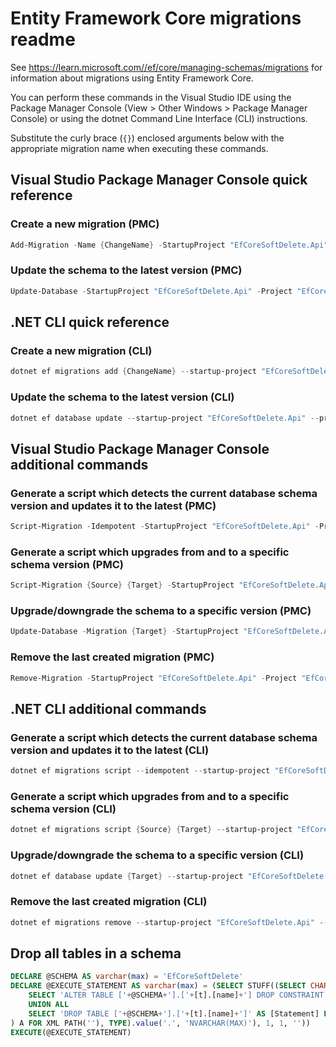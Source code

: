 # Entity Framework Core migrations readme

See <https://learn.microsoft.com//ef/core/managing-schemas/migrations> for information about migrations using Entity Framework Core.

You can perform these commands in the Visual Studio IDE using the Package Manager Console (View > Other Windows > Package Manager Console) or using the dotnet Command Line Interface (CLI) instructions.

Substitute the curly brace (`{}`) enclosed arguments below with the appropriate migration name when executing these commands.

## Visual Studio Package Manager Console quick reference

### Create a new migration (PMC)

```powershell
Add-Migration -Name {ChangeName} -StartupProject "EfCoreSoftDelete.Api" -Project "EfCoreSoftDelete.Infrastructure"
```

### Update the schema to the latest version (PMC)

```powershell
Update-Database -StartupProject "EfCoreSoftDelete.Api" -Project "EfCoreSoftDelete.Infrastructure"
```

## .NET CLI quick reference

### Create a new migration (CLI)

```powershell
dotnet ef migrations add {ChangeName} --startup-project "EfCoreSoftDelete.Api" --project "EfCoreSoftDelete.Infrastructure"
```

### Update the schema to the latest version (CLI)

```powershell
dotnet ef database update --startup-project "EfCoreSoftDelete.Api" --project "EfCoreSoftDelete.Infrastructure"
```

## Visual Studio Package Manager Console additional commands

### Generate a script which detects the current database schema version and updates it to the latest (PMC)

```powershell
Script-Migration -Idempotent -StartupProject "EfCoreSoftDelete.Api" -Project "EfCoreSoftDelete.Infrastructure"
```

### Generate a script which upgrades from and to a specific schema version (PMC)

```powershell
Script-Migration {Source} {Target} -StartupProject "EfCoreSoftDelete.Api" -Project "EfCoreSoftDelete.Infrastructure"
```

### Upgrade/downgrade the schema to a specific version (PMC)

```powershell
Update-Database -Migration {Target} -StartupProject "EfCoreSoftDelete.Api" -Project "EfCoreSoftDelete.Infrastructure"
```

### Remove the last created migration (PMC)

```powershell
Remove-Migration -StartupProject "EfCoreSoftDelete.Api" -Project "EfCoreSoftDelete.Infrastructure"
```

## .NET CLI additional commands

### Generate a script which detects the current database schema version and updates it to the latest (CLI)

```powershell
dotnet ef migrations script --idempotent --startup-project "EfCoreSoftDelete.Api" --project "EfCoreSoftDelete.Infrastructure"
```

### Generate a script which upgrades from and to a specific schema version (CLI)

```powershell
dotnet ef migrations script {Source} {Target} --startup-project "EfCoreSoftDelete.Api" --project "EfCoreSoftDelete.Infrastructure"
```

### Upgrade/downgrade the schema to a specific version (CLI)

```powershell
dotnet ef database update {Target} --startup-project "EfCoreSoftDelete.Api" --project "EfCoreSoftDelete.Infrastructure"
```

### Remove the last created migration (CLI)

```powershell
dotnet ef migrations remove --startup-project "EfCoreSoftDelete.Api" --project "EfCoreSoftDelete.Infrastructure"
```

## Drop all tables in a schema

```sql
DECLARE @SCHEMA AS varchar(max) = 'EfCoreSoftDelete'
DECLARE @EXECUTE_STATEMENT AS varchar(max) = (SELECT STUFF((SELECT CHAR(13) + CHAR(10) + [Statement] FROM (
    SELECT 'ALTER TABLE ['+@SCHEMA+'].['+[t].[name]+'] DROP CONSTRAINT ['+[fk].[name]+']' AS [Statement] FROM [sys].[foreign_keys] AS [fk] INNER JOIN [sys].[tables] AS [t] ON [t].[object_id] = [fk].[parent_object_id] INNER JOIN [sys].[schemas] AS [s] ON [s].[schema_id] = [t].[schema_id] WHERE [s].[name] = @SCHEMA
    UNION ALL
    SELECT 'DROP TABLE ['+@SCHEMA+'].['+[t].[name]+']' AS [Statement] FROM [sys].[tables] AS [t] INNER JOIN [sys].[schemas] AS [s] ON [s].[schema_id] = [t].[schema_id] WHERE [s].[name] = @SCHEMA
) A FOR XML PATH(''), TYPE).value('.', 'NVARCHAR(MAX)'), 1, 1, ''))
EXECUTE(@EXECUTE_STATEMENT)
```
